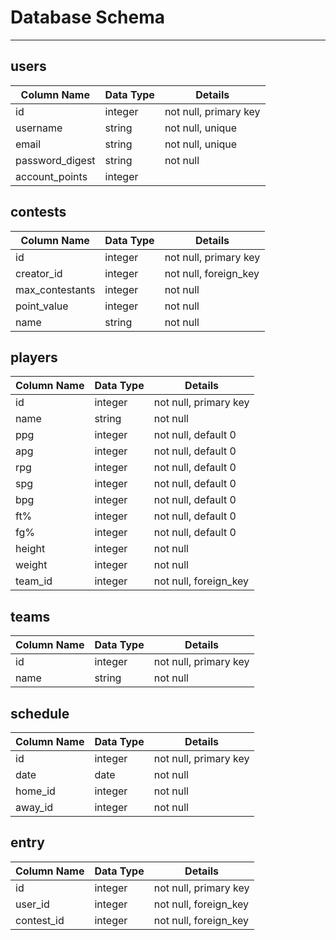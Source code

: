 # Database Schema
---
## users

Column Name|Data Type|Details
-|-|-
id|integer|not null, primary key
username|string|not null, unique
email|string|not null, unique
password_digest|string|not null
account_points|integer|

## contests

Column Name|Data Type|Details
-|-|-
id|integer|not null, primary key
creator_id|integer|not null, foreign_key
max_contestants|integer|not null
point_value|integer|not null
name|string|not null

## players
Column Name|Data Type|Details
-|-|-
id|integer|not null, primary key
name|string|not null
ppg|integer|not null, default 0
apg|integer|not null, default 0
rpg|integer|not null, default 0
spg|integer|not null, default 0
bpg|integer|not null, default 0
ft%|integer|not null, default 0
fg%|integer|not null, default 0
height|integer|not null
weight|integer|not null
team_id|integer|not null, foreign_key

## teams

Column Name|Data Type|Details
-|-|-
id|integer|not null, primary key
name|string|not null

## schedule

Column Name|Data Type|Details
-|-|-
id|integer|not null, primary key
date|date|not null
home_id|integer|not null
away_id|integer|not null

## entry
Column Name|Data Type|Details
-|-|-
id|integer|not null, primary key
user_id|integer|not null, foreign_key
contest_id|integer|not null, foreign_key
